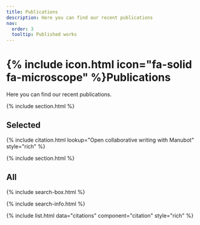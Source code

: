 ```yaml
---
title: Publications
description: Here you can find our recent publications
nav:
  order: 3
  tooltip: Published works
---
```


# {% include icon.html icon="fa-solid fa-microscope" %}Publications

Here you can find our recent publications.

{% include section.html %}

## Selected

{% include citation.html lookup="Open collaborative writing with Manubot" style="rich" %}

{% include section.html %}


## All

{% include search-box.html %}

{% include search-info.html %}

{% include list.html data="citations" component="citation" style="rich" %}